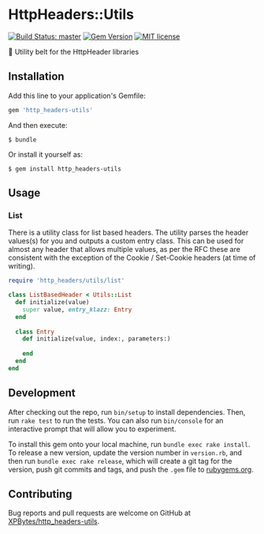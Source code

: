 # HttpHeaders::Utils

[![Build Status: master](https://travis-ci.com/XPBytes/http_headers-utils.svg)](https://travis-ci.com/XPBytes/http_headers-utils)
[![Gem Version](https://badge.fury.io/rb/http_headers-utils.svg)](https://badge.fury.io/rb/http_headers-utils)
[![MIT license](http://img.shields.io/badge/license-MIT-brightgreen.svg)](http://opensource.org/licenses/MIT)

:nut_and_bolt: Utility belt for the HttpHeader libraries

## Installation

Add this line to your application's Gemfile:

```ruby
gem 'http_headers-utils'
```

And then execute:

    $ bundle

Or install it yourself as:

    $ gem install http_headers-utils

## Usage

### List

There is a utility class for list based headers. The utility parses the header values(s) for you and 
outputs a custom entry class. This can be used for almost any header that allows multiple values, as
per the RFC these are consistent with the exception of the Cookie / Set-Cookie headers (at time of 
writing).

```ruby
require 'http_headers/utils/list'

class ListBasedHeader < Utils::List
  def initialize(value)
    super value, entry_klazz: Entry
  end
  
  class Entry
    def initialize(value, index:, parameters:)
    
    end
  end
end
```

## Development

After checking out the repo, run `bin/setup` to install dependencies. Then, run `rake test` to run the tests. You can
also run `bin/console` for an interactive prompt that will allow you to experiment.

To install this gem onto your local machine, run `bundle exec rake install`. To release a new version, update the
version number in `version.rb`, and then run `bundle exec rake release`, which will create a git tag for the version,
push git commits and tags, and push the `.gem` file to [rubygems.org](https://rubygems.org).

## Contributing

Bug reports and pull requests are welcome on GitHub at [XPBytes/http_headers-utils](https://github.com/XPBytes/http_headers-utils).
